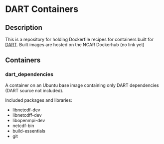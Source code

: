 # DART Containers

## Description
This is a repository for holding Dockerfile recipes for containers built for [DART](https://github.com/NCAR/DART). 
Built images are hosted on the NCAR Dockerhub (no link yet)

## Containers
### dart_dependencies
A container on an Ubuntu base image containing only DART dependencies (DART source not included).

Included packages and libraries:
- libnetcdf-dev
- libnetcdff-dev
- libopenmpi-dev
- netcdf-bin
- build-essentials
- git 

